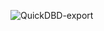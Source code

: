 ![QuickDBD-export](https://user-images.githubusercontent.com/52968746/73712434-aba34500-46cf-11ea-8cae-f12eb2532256.png)

